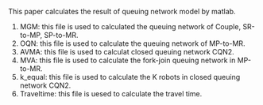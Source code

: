 This paper calculates the result of queuing network model by matlab.
1. MGM: this file is used to calculated the queuing network of Couple, SR-to-MP, SP-to-MR.
2. OQN: this file is used to calculate the queuing network of MP-to-MR.
3. AVMA: this file is used to calculat closed queuing network CQN2.
4. MVA: this file is used to calculate the fork-join queuing network in MP-to-MR.
5. k_equal: this file is used to calculate the K robots in closed queuing network CQN2.
6. Traveltime: this file is uesed to calculate the travel time.

